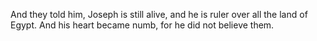 And they told him, Joseph is still alive, and he is ruler over all the land of Egypt. And his heart became numb, for he did not believe them.
